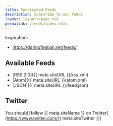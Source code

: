 ```yaml
---
title: Syndicated Feeds
description: Subscribe to our feeds
layout: layouts/page.njk
permalink: /feeds/index.html
---
```

Inspiration:
- https://daringfireball.net/feeds/

## Available Feeds
- [RSS 2.0]({{ meta.siteURL }}/rss.xml)
- [Atom]({{ meta.siteURL }}/atom.xml)
- [JSON]({{ meta.siteURL }}/feed.json)

## Twitter
You should [follow {{ meta.siteName }} on Twitter](https://www.twitter.com/{{ meta.siteTwitter }})
